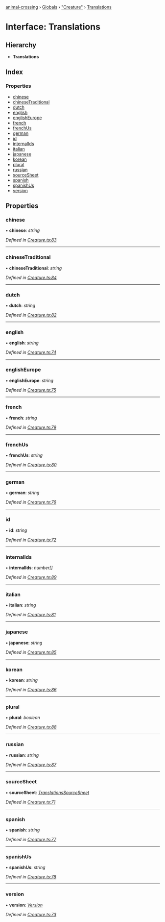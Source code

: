 [animal-crossing](../README.md) › [Globals](../globals.md) › ["Creature"](../modules/_creature_.md) › [Translations](_creature_.translations.md)

# Interface: Translations

## Hierarchy

* **Translations**

## Index

### Properties

* [chinese](_creature_.translations.md#chinese)
* [chineseTraditional](_creature_.translations.md#chinesetraditional)
* [dutch](_creature_.translations.md#dutch)
* [english](_creature_.translations.md#english)
* [englishEurope](_creature_.translations.md#englisheurope)
* [french](_creature_.translations.md#french)
* [frenchUs](_creature_.translations.md#frenchus)
* [german](_creature_.translations.md#german)
* [id](_creature_.translations.md#id)
* [internalIds](_creature_.translations.md#internalids)
* [italian](_creature_.translations.md#italian)
* [japanese](_creature_.translations.md#japanese)
* [korean](_creature_.translations.md#korean)
* [plural](_creature_.translations.md#plural)
* [russian](_creature_.translations.md#russian)
* [sourceSheet](_creature_.translations.md#sourcesheet)
* [spanish](_creature_.translations.md#spanish)
* [spanishUs](_creature_.translations.md#spanishus)
* [version](_creature_.translations.md#version)

## Properties

###  chinese

• **chinese**: *string*

*Defined in [Creature.ts:83](https://github.com/Norviah/animal-crossing/blob/4071e19/module/types/Creature.ts#L83)*

___

###  chineseTraditional

• **chineseTraditional**: *string*

*Defined in [Creature.ts:84](https://github.com/Norviah/animal-crossing/blob/4071e19/module/types/Creature.ts#L84)*

___

###  dutch

• **dutch**: *string*

*Defined in [Creature.ts:82](https://github.com/Norviah/animal-crossing/blob/4071e19/module/types/Creature.ts#L82)*

___

###  english

• **english**: *string*

*Defined in [Creature.ts:74](https://github.com/Norviah/animal-crossing/blob/4071e19/module/types/Creature.ts#L74)*

___

###  englishEurope

• **englishEurope**: *string*

*Defined in [Creature.ts:75](https://github.com/Norviah/animal-crossing/blob/4071e19/module/types/Creature.ts#L75)*

___

###  french

• **french**: *string*

*Defined in [Creature.ts:79](https://github.com/Norviah/animal-crossing/blob/4071e19/module/types/Creature.ts#L79)*

___

###  frenchUs

• **frenchUs**: *string*

*Defined in [Creature.ts:80](https://github.com/Norviah/animal-crossing/blob/4071e19/module/types/Creature.ts#L80)*

___

###  german

• **german**: *string*

*Defined in [Creature.ts:76](https://github.com/Norviah/animal-crossing/blob/4071e19/module/types/Creature.ts#L76)*

___

###  id

• **id**: *string*

*Defined in [Creature.ts:72](https://github.com/Norviah/animal-crossing/blob/4071e19/module/types/Creature.ts#L72)*

___

###  internalIds

• **internalIds**: *number[]*

*Defined in [Creature.ts:89](https://github.com/Norviah/animal-crossing/blob/4071e19/module/types/Creature.ts#L89)*

___

###  italian

• **italian**: *string*

*Defined in [Creature.ts:81](https://github.com/Norviah/animal-crossing/blob/4071e19/module/types/Creature.ts#L81)*

___

###  japanese

• **japanese**: *string*

*Defined in [Creature.ts:85](https://github.com/Norviah/animal-crossing/blob/4071e19/module/types/Creature.ts#L85)*

___

###  korean

• **korean**: *string*

*Defined in [Creature.ts:86](https://github.com/Norviah/animal-crossing/blob/4071e19/module/types/Creature.ts#L86)*

___

###  plural

• **plural**: *boolean*

*Defined in [Creature.ts:88](https://github.com/Norviah/animal-crossing/blob/4071e19/module/types/Creature.ts#L88)*

___

###  russian

• **russian**: *string*

*Defined in [Creature.ts:87](https://github.com/Norviah/animal-crossing/blob/4071e19/module/types/Creature.ts#L87)*

___

###  sourceSheet

• **sourceSheet**: *[TranslationsSourceSheet](../enums/_creature_.translationssourcesheet.md)*

*Defined in [Creature.ts:71](https://github.com/Norviah/animal-crossing/blob/4071e19/module/types/Creature.ts#L71)*

___

###  spanish

• **spanish**: *string*

*Defined in [Creature.ts:77](https://github.com/Norviah/animal-crossing/blob/4071e19/module/types/Creature.ts#L77)*

___

###  spanishUs

• **spanishUs**: *string*

*Defined in [Creature.ts:78](https://github.com/Norviah/animal-crossing/blob/4071e19/module/types/Creature.ts#L78)*

___

###  version

• **version**: *[Version](../enums/_creature_.version.md)*

*Defined in [Creature.ts:73](https://github.com/Norviah/animal-crossing/blob/4071e19/module/types/Creature.ts#L73)*
